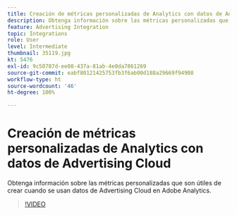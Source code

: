 ```yaml
---
title: Creación de métricas personalizadas de Analytics con datos de Advertising Cloud
description: Obtenga información sobre las métricas personalizadas que son útiles de crear cuando se usan datos de Advertising Cloud en Adobe Analytics.
feature: Advertising Integration
topic: Integrations
role: User
level: Intermediate
thumbnail: 35119.jpg
kt: 5476
exl-id: 9c50787d-ee08-437a-81ab-4e0da7861269
source-git-commit: eabf80121425753fb3f6ab00d188a29669f94908
workflow-type: ht
source-wordcount: '46'
ht-degree: 100%

---
```



# Creación de métricas personalizadas de Analytics con datos de Advertising Cloud

Obtenga información sobre las métricas personalizadas que son útiles de crear cuando se usan datos de Advertising Cloud en Adobe Analytics.

>[!VIDEO](https://video.tv.adobe.com/v/35119/?quality=12&learn=on)
